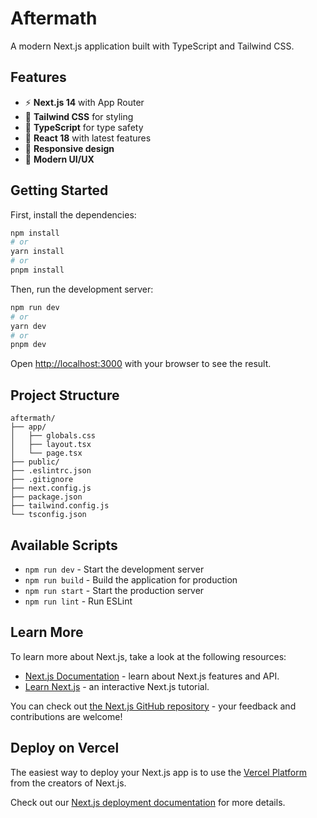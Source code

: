 # Aftermath

A modern Next.js application built with TypeScript and Tailwind CSS.

## Features

- ⚡ **Next.js 14** with App Router
- 🎨 **Tailwind CSS** for styling
- 🔷 **TypeScript** for type safety
- 🚀 **React 18** with latest features
- 📱 **Responsive design**
- 🎯 **Modern UI/UX**

## Getting Started

First, install the dependencies:

```bash
npm install
# or
yarn install
# or
pnpm install
```

Then, run the development server:

```bash
npm run dev
# or
yarn dev
# or
pnpm dev
```

Open [http://localhost:3000](http://localhost:3000) with your browser to see the result.

## Project Structure

```
aftermath/
├── app/
│   ├── globals.css
│   ├── layout.tsx
│   └── page.tsx
├── public/
├── .eslintrc.json
├── .gitignore
├── next.config.js
├── package.json
├── tailwind.config.js
└── tsconfig.json
```

## Available Scripts

- `npm run dev` - Start the development server
- `npm run build` - Build the application for production
- `npm run start` - Start the production server
- `npm run lint` - Run ESLint

## Learn More

To learn more about Next.js, take a look at the following resources:

- [Next.js Documentation](https://nextjs.org/docs) - learn about Next.js features and API.
- [Learn Next.js](https://nextjs.org/learn) - an interactive Next.js tutorial.

You can check out [the Next.js GitHub repository](https://github.com/vercel/next.js/) - your feedback and contributions are welcome!

## Deploy on Vercel

The easiest way to deploy your Next.js app is to use the [Vercel Platform](https://vercel.com/new?utm_medium=default-template&filter=next.js&utm_source=create-next-app&utm_campaign=create-next-app-readme) from the creators of Next.js.

Check out our [Next.js deployment documentation](https://nextjs.org/docs/deployment) for more details.
